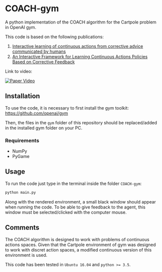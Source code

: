 # COACH-gym
A python implementation of the COACH algorithm for the Cartpole problem in OpenAI gym.

This code is based on the following publications:
1. [Interactive learning of continuous actions from corrective advice communicated by humans](http://robocup.oss-cn-beijing.aliyuncs.com/symposium%2FRoboCup_Symposium_2015_submission_20.pdf) 
2. [An Interactive Framework for Learning Continuous Actions Policies Based on Corrective Feedback](https://link.springer.com/article/10.1007/s10846-018-0839-z)

Link to video:

[![Paper Video](https://img.youtube.com/vi/T3NMRA0JPX8/0.jpg)](https://www.youtube.com/watch?v=T3NMRA0JPX8)

## Installation

To use the code, it is necessary to first install the gym toolkit: https://github.com/openai/gym

Then, the files in the `gym` folder of this repository should be replaced/added in the installed gym folder on your PC.

### Requirements
* NumPy
* PyGame

## Usage

To run the code just type in the terminal inside the folder `COACH-gym`:

```python 
python main.py
```
Along with the rendered environment, a small black window should appear when running the code. To be able to give feedback to the agent, this window must be selected/clicked with the computer mouse. 

## Comments

The COACH algorithm is designed to work with problems of continuous actions spaces. Given that the Cartpole environment of gym was designed to work with discret action spaces, a modified continuous version of this environment is used.

This code has been tested in `Ubuntu 16.04` and `python >= 3.5`.



